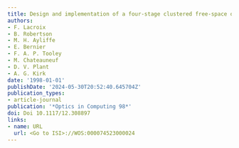 ```yaml
---
title: Design and implementation of a four-stage clustered free-space optical interconnect
authors:
- F. Lacroix
- B. Robertson
- M. H. Ayliffe
- E. Bernier
- F. A. P. Tooley
- M. Chateauneuf
- D. V. Plant
- A. G. Kirk
date: '1998-01-01'
publishDate: '2024-05-30T20:52:40.645704Z'
publication_types:
- article-journal
publication: '*Optics in Computing 98*'
doi: Doi 10.1117/12.308897
links:
- name: URL
  url: <Go to ISI>://WOS:000074523000024
---
```

